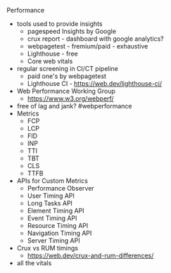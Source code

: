 Performance
-	tools used to provide insights
	- pagespeed Insights by Google
	- crux report - dashboard with google analytics?
	- webpagetest - fremium/paid - exhaustive
	- Lighthouse - free
	- Core web vitals
-	regular screening in CI/CT pipeline
	- paid one's by webpagetest
	- Lighthouse CI - https://web.dev/lighthouse-ci/
- Web Performance Working Group
	- https://www.w3.org/webperf/
- free of lag and jank? #webperformance
- Metrics
	- FCP
	- LCP
	- FID
	- INP
	- TTI
	- TBT
	- CLS
	- TTFB
- APIs for Custom Metrics
	- Performance Observer
	- User Timing API
	- Long Tasks API
	- Element Timing API
	- Event Timing API
	- Resource Timing API
	- Navigation Timing API
	- Server Timing API
- Crux vs RUM timings
	- https://web.dev/crux-and-rum-differences/
- all the vitals
